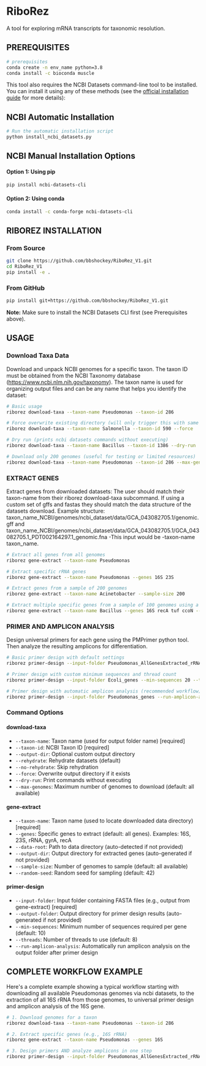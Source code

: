 # RiboRez

A tool for exploring mRNA transcripts for taxonomic resolution. 

## PREREQUISITES 
```bash
# prerequisites
conda create -n env_name python=3.8
conda install -c bioconda muscle
```

This tool also requires the NCBI Datasets command-line tool to be installed. You can install it using any of these methods (see the [official installation guide](https://www.ncbi.nlm.nih.gov/datasets/docs/v2/command-line-tools/download-and-install/) for more details):

## NCBI Automatic Installation
```bash
# Run the automatic installation script
python install_ncbi_datasets.py
```

## NCBI Manual Installation Options

#### Option 1: Using pip
```bash
pip install ncbi-datasets-cli
```

#### Option 2: Using conda
```bash
conda install -c conda-forge ncbi-datasets-cli
```


## RIBOREZ INSTALLATION

### From Source
```bash
git clone https://github.com/bbshockey/RiboRez_V1.git
cd RiboRez_V1
pip install -e .
```

### From GitHub
```bash
pip install git+https://github.com/bbshockey/RiboRez_V1.git
```

**Note:** Make sure to install the NCBI Datasets CLI first (see Prerequisites above).

## USAGE

### Download Taxa Data

Download and unpack NCBI genomes for a specific taxon. The taxon ID must be obtained from the NCBI Taxonomy database (https://www.ncbi.nlm.nih.gov/taxonomy). The taxon name is used for organizing output files and can be any name that helps you identify the dataset:

```bash
# Basic usage
riborez download-taxa --taxon-name Pseudomonas --taxon-id 286

# Force overwrite existing directory (will only trigger this with same taxon-name parameter)
riborez download-taxa --taxon-name Salmonella --taxon-id 590 --force

# Dry run (prints ncbi datasets commands without executing)
riborez download-taxa --taxon-name Bacillus --taxon-id 1386 --dry-run

# Download only 200 genomes (useful for testing or limited resources)
riborez download-taxa --taxon-name Pseudomonas --taxon-id 286 --max-genomes 200
```

### EXTRACT GENES

Extract genes from downloaded datasets:
The user should match their taxon-name from their riborez download-taxa subcommand. If using a custom set of gffs and fastas they should match the data structure of the datasets download. Example structure: taxon_name_NCBI/genomes/ncbi_dataset/data/GCA_043082705.1/genomic.gff and taxon_name_NCBI/genomes/ncbi_dataset/data/GCA_043082705.1/GCA_043082705.1_PDT002164297.1_genomic.fna -This input would be -taxon-name taxon_name.

```bash
# Extract all genes from all genomes 
riborez gene-extract --taxon-name Pseudomonas

# Extract specific rRNA genes
riborez gene-extract --taxon-name Pseudomonas --genes 16S 23S

# Extract genes from a sample of 200 genomes
riborez gene-extract --taxon-name Acinetobacter --sample-size 200

# Extract multiple specific genes from a sample of 100 genomes using a repeatable seed.
riborez gene-extract --taxon-name Bacillus --genes 16S recA tuf ccoN --sample-size 100 --random-seed 123
```

### PRIMER AND AMPLICON ANALYSIS

Design universal primers for each gene using the PMPrimer python tool. Then analyze the resulting amplicons for differentiation. 
```bash
# Basic primer design with default settings
riborez primer-design --input-folder Pseudomonas_AllGenesExtracted_rRNA

# Primer design with custom minimum sequences and thread count
riborez primer-design --input-folder Ecoli_genes --min-sequences 20 --threads 4

# Primer design with automatic amplicon analysis (recommended workflow)
riborez primer-design --input-folder Pseudomonas_genes --run-amplicon-analysis
```

### Command Options

#### download-taxa
- `--taxon-name`: Taxon name (used for output folder name) [required]
- `--taxon-id`: NCBI Taxon ID [required]
- `--output-dir`: Optional custom output directory
- `--rehydrate`: Rehydrate datasets (default)
- `--no-rehydrate`: Skip rehydration
- `--force`: Overwrite output directory if it exists
- `--dry-run`: Print commands without executing
- `--max-genomes`: Maximum number of genomes to download (default: all available)

#### gene-extract
- `--taxon-name`: Taxon name (used to locate downloaded data directory) [required]
- `--genes`: Specific genes to extract (default: all genes). Examples: 16S, 23S, rRNA, gyrA, recA
- `--data-root`: Path to data directory (auto-detected if not provided)
- `--output-dir`: Output directory for extracted genes (auto-generated if not provided)
- `--sample-size`: Number of genomes to sample (default: all available)
- `--random-seed`: Random seed for sampling (default: 42)

#### primer-design
- `--input-folder`: Input folder containing FASTA files (e.g., output from gene-extract) [required]
- `--output-folder`: Output directory for primer design results (auto-generated if not provided)
- `--min-sequences`: Minimum number of sequences required per gene (default: 10)
- `--threads`: Number of threads to use (default: 8)
- `--run-amplicon-analysis`: Automatically run amplicon analysis on the output folder after primer design

## COMPLETE WORKFLOW EXAMPLE

Here's a complete example showing a typical workflow starting with downloading all available Pseudomonas genomes via ncbi datasets, to the extraction of all 16S rRNA from those genomes, to universal primer design and amplicon analysis of the 16S gene. 

```bash
# 1. Download genomes for a taxon
riborez download-taxa --taxon-name Pseudomonas --taxon-id 286

# 2. Extract specific genes (e.g., 16S rRNA)
riborez gene-extract --taxon-name Pseudomonas --genes 16S

# 3. Design primers AND analyze amplicons in one step
riborez primer-design --input-folder Pseudomonas_AllGenesExtracted_rRNA --run-amplicon-analysis
```
